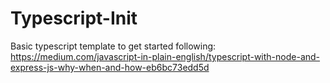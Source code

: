# Typescript-Init
Basic typescript template to get started following: https://medium.com/javascript-in-plain-english/typescript-with-node-and-express-js-why-when-and-how-eb6bc73edd5d
